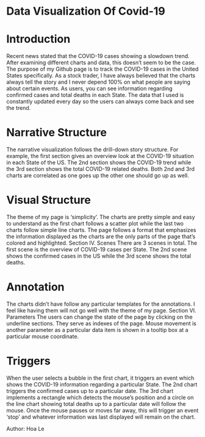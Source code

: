 # Data Visualization Of Covid-19

# Introduction
Recent news stated that the COVID-19 cases showing a slowdown trend. After examining different charts and data, this doesn’t seem to be the case. The purpose of my Github page is to track the COVID-19 cases in the United States specifically. As a stock trader, I have always believed that the charts always tell the story and I never depend 100% on what people are saying about certain events. As users, you can see information regarding confirmed cases and total deaths in each State. The data that I used is constantly updated every day so the users can always come back and see the trend.

# Narrative Structure
The narrative visualization follows the drill-down story structure. For example, the first section gives an overview look at the COVID-19 situation in each State of the US. The 2nd section shows the COVID-19 trend while the 3rd section shows the total COVID-19 related deaths. Both 2nd and 3rd charts are correlated as one goes up the other one should go up as well.

# Visual Structure
The theme of my page is ‘simplicity’. The charts are pretty simple and easy to understand as the first chart follows a scatter plot while the last two charts follow simple line charts. The page follows a format that emphasizes the information displayed as the charts are the only parts of the page that’s colored and highlighted. 
Section IV. Scenes
There are 3 scenes in total. The first scene is the overview of COVID-19 cases per State. The 2nd scene shows the confirmed cases in the US while the 3rd scene shows the total deaths. 

# Annotation
The charts didn’t have follow any particular templates for the annotations. I feel like having them will not go well with the theme of my page.
Section VI. Parameters
The users can change the state of the page by clicking on the underline sections. They serve as indexes of the page. Mouse movement is another parameter as a particular data item is shown in a tooltip box at a particular mouse coordinate. 

# Triggers
When the user selects a bubble in the first chart, it triggers an event which shows the COVID-19 information regarding a particular State. The 2nd chart triggers the confirmed cases up to a particular date. The 3rd chart implements a rectangle which detects the mouse’s position and a circle on the line chart showing total deaths up to a particular date will follow the mouse. Once the mouse pauses or moves far away, this will trigger an event ‘stop’ and whatever information was last displayed will remain on the chart.

Author: Hoa Le
